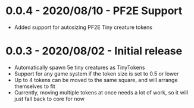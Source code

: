 # 0.0.4 - 2020/08/10 - PF2E Support

* Added support for autosizing PF2E Tiny creature tokens

# 0.0.3 - 2020/08/02 - Initial release

* Automatically spawn 5e tiny creatures as TinyTokens
* Support for any game system if the token size is set to 0.5 or lower
* Up to 4 tokens can be moved to the same square, and will arrange themselves to fit
* Currently, moving multiple tokens at once needs a lot of work, so it will just fall back to core for now